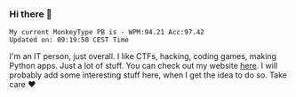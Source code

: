 ### Hi there 👋
<!-- PB START -->
```
My current MonkeyType PB is - WPM:94.21 Acc:97.42
Updated on: 09:19:50 CEST Time
```
<!-- PB END -->
I'm an IT person, just overall. I like CTFs, hacking, coding games, making Python apps. Just a lot of stuff.
You can check out my website [here](https://skill3472.github.io/).
I will probably add some interesting stuff here, when I get the idea to do so. Take care ❤️
